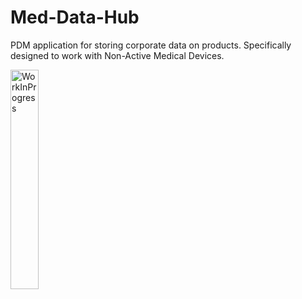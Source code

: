 
# Med-Data-Hub

PDM application for storing corporate data on products. Specifically designed to work with Non-Active Medical Devices.

  


<img  align="center" width="30%" alt="WorkInProgress"  src="https://i.postimg.cc/02W76fdP/wip.gif">

